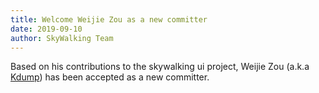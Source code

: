 ```yaml
---
title: Welcome Weijie Zou as a new committer
date: 2019-09-10
author: SkyWalking Team
---
```


Based on his contributions to the skywalking ui project, Weijie Zou (a.k.a [Kdump](https://github.com/x22x22)) has been accepted as a new committer.